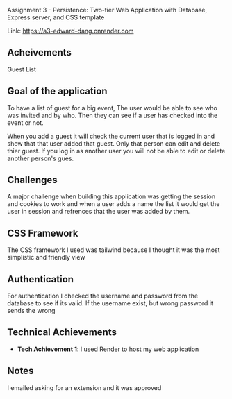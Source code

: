 Assignment 3 - Persistence: Two-tier Web Application with Database, Express server, and CSS template

Link: https://a3-edward-dang.onrender.com

Acheivements
---

Guest List

## Goal of the application
To have a list of guest for a big event, The user would be able to see who was invited and by who. Then they can see if a user has checked into the event or not.

When you add a guest it will check the current user that is logged in and show that that user added that guest. Only that person can edit and delete thier guest. If you log in as another user you will not be able to edit or delete another person's gues.

## Challenges
A major challenge when building this application was getting the session and cookies to work and when a user adds a name the list it would get the user in session and  refrences that the user was added by them.

## CSS Framework
The CSS framework I used was tailwind because I thought it was the most simplistic and friendly view

## Authentication
For authentication I checked the username and password from the database to see if its valid. If the username exist, but wrong password it sends the wrong 

## Technical Achievements
- **Tech Achievement 1**: I used Render to host my web application

## Notes
I emailed asking for an extension and it was approved
